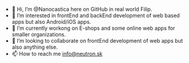 - 👋 Hi, I’m @Nanocastica here on GitHub in real world Filip.
- 👀 I’m interested in frontEnd and backEnd development of web based apps but also Android/iOS apps.
- 🌱 I’m currently workong on E-shops and some online web apps for smaller organizations.
- 💞️ I’m looking to collaborate on frontEnd development of web apps but also anything else.
- 📫 How to reach me info@neutron.sk

<!---
Nanocastica/Nanocastica is a ✨ special ✨ repository because its `README.md` (this file) appears on your GitHub profile.
You can click the Preview link to take a look at your changes.
--->
